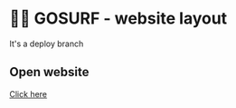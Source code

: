# 🏄‍♂️ GOSURF - website layout

It's a deploy branch

## Open website

[Click here](https://dariathehuman.github.io/gosurf/)
